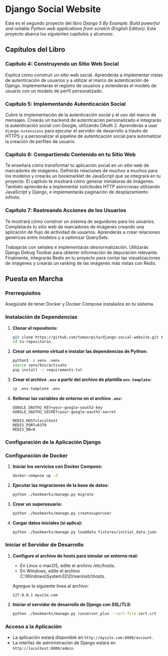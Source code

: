 # Django Social Website

Este es el segundo proyecto del libro *Django 5 By Example: Build powerful and reliable Python web applications from scratch (English Edition)*. Este proyecto abarca los siguientes capítulos y alcances:

## Capítulos del Libro

### Capítulo 4: Construyendo un Sitio Web Social
Explica cómo construir un sitio web social. Aprenderás a implementar vistas de autenticación de usuarios y a utilizar el marco de autenticación de Django. Implementarás el registro de usuarios y extenderás el modelo de usuario con un modelo de perfil personalizado.

### Capítulo 5: Implementando Autenticación Social
Cubre la implementación de la autenticación social y el uso del marco de mensajes. Crearás un backend de autenticación personalizado e integrarás la autenticación social con Google, utilizando OAuth 2. Aprenderás a usar `django-extensions` para ejecutar el servidor de desarrollo a través de HTTPS y a personalizar el pipeline de autenticación social para automatizar la creación de perfiles de usuario.

### Capítulo 6: Compartiendo Contenido en tu Sitio Web 
Te enseñará cómo transformar tu aplicación social en un sitio web de marcadores de imágenes. Definirás relaciones de muchos a muchos para los modelos y crearás un bookmarklet de JavaScript que se integrará en tu proyecto. El capítulo te mostrará cómo generar miniaturas de imágenes. También aprenderás a implementar solicitudes HTTP asíncronas utilizando JavaScript y Django, e implementarás paginación de desplazamiento infinito.

### Capítulo 7: Rastreando Acciones de los Usuarios
Te mostrará cómo construir un sistema de seguidores para los usuarios. Completarás tu sitio web de marcadores de imágenes creando una aplicación de flujo de actividad de usuarios. Aprenderás a crear relaciones genéricas entre modelos y a optimizar QuerySets.

Trabajarás con señales e implementarás desnormalización. Utilizarás Django Debug Toolbar para obtener información de depuración relevante. Finalmente, integrarás Redis en tu proyecto para contar las visualizaciones de imágenes y crearás un ranking de las imágenes más vistas con Redis.

## Puesta en Marcha

### Prerrequisitos

Asegúrate de tener Docker y Docker Compose instalados en tu sistema.

### Instalación de Dependencias

1. **Clonar el repositorio:**

    ```sh
    git clone https://github.com/tomasrpita/django-social-website.git tu-repositorio
    cd tu-repositorio
    ```

2. **Crear un entorno virtual e instalar las dependencias de Python:** 

    ```sh
    python3 -m venv .venv
    source venv/bin/activate
    pip install -r requirements.txt
    ```

3. **Crear el archivo `.env` a partir del archivo de plantilla `env.template`:**

    ```sh
    cp .env.template .env
    ```

4. **Rellenar las variables de entorno en el archivo `.env`:**

    ```plaintext
    GOOGLE_OAUTH2_KEY=your-google-oauth2-key
    GOOGLE_OAUTH2_SECRET=your-google-oauth2-secret

    REDIS_HOST=localhost
    REDIS_PORT=6379
    REDIS_DB=0
    ```

### Configuración de la Aplicación Django

### Configuración de Docker

1. **Iniciar los servicios con Docker Compose:**

    ```sh
    docker-compose up -d
    ```

1. **Ejecutar las migraciones de la base de datos:**

    ```sh
    python ./bookmarks/manage.py migrate
    ```

2. **Crear un superusuario:**
    
    ```sh
    python ./bookmarks/manage.py createsuperuser
    ```

3. **Cargar datos iniciales (si aplica):**
    
    ```sh
    python ./bookmarks/manage.py loaddata fixtures/initial_data.json
    ```

### Iniciar el Servidor de Desarrollo

1. **Configure el archivo de hosts para simular un entorno real:**

    + En Linux o macOS, edite el archivo /etc/hosts.
    + En Windows, edite el archivo C:\Windows\System32\Drivers\etc\hosts.

    Agregue la siguiente línea al archivo:
    
    ```plaintext
    127.0.0.1 mysite.com
    ```

2. **Iniciar el servidor de desarrollo de Django con SSL/TLS:**

    ```sh
    python ./bookmarks/manage.py runserver_plus --cert-file cert.crt
    ```

### Acceso a la Aplicación

- La aplicación estará disponible en `http://mysite.com:8000/account`.
- La interfaz de administración de Django estará en `http://localhost:8000/admin`.
